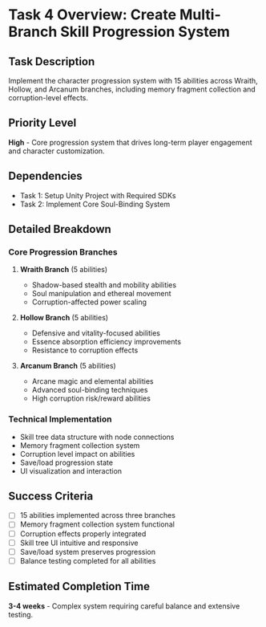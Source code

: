# Task 4 Overview: Create Multi-Branch Skill Progression System

## Task Description
Implement the character progression system with 15 abilities across Wraith, Hollow, and Arcanum branches, including memory fragment collection and corruption-level effects.

## Priority Level
**High** - Core progression system that drives long-term player engagement and character customization.

## Dependencies
- Task 1: Setup Unity Project with Required SDKs
- Task 2: Implement Core Soul-Binding System

## Detailed Breakdown

### Core Progression Branches
1. **Wraith Branch** (5 abilities)
   - Shadow-based stealth and mobility abilities
   - Soul manipulation and ethereal movement
   - Corruption-affected power scaling

2. **Hollow Branch** (5 abilities)
   - Defensive and vitality-focused abilities
   - Essence absorption efficiency improvements
   - Resistance to corruption effects

3. **Arcanum Branch** (5 abilities)
   - Arcane magic and elemental abilities
   - Advanced soul-binding techniques
   - High corruption risk/reward abilities

### Technical Implementation
- Skill tree data structure with node connections
- Memory fragment collection system
- Corruption level impact on abilities
- Save/load progression state
- UI visualization and interaction

## Success Criteria
- [ ] 15 abilities implemented across three branches
- [ ] Memory fragment collection system functional
- [ ] Corruption effects properly integrated
- [ ] Skill tree UI intuitive and responsive
- [ ] Save/load system preserves progression
- [ ] Balance testing completed for all abilities

## Estimated Completion Time
**3-4 weeks** - Complex system requiring careful balance and extensive testing. 